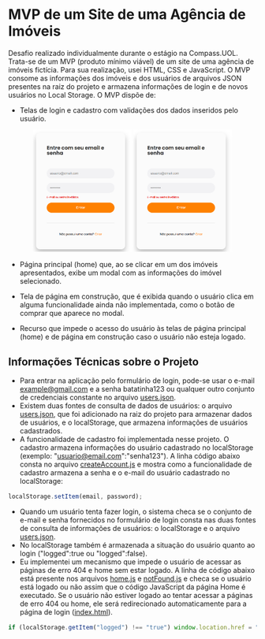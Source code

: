# MVP de um Site de uma Agência de Imóveis
Desafio realizado individualmente durante o estágio na Compass.UOL. Trata-se de um MVP (produto mínimo viável) de um site de uma agência de imóveis fictícia. Para sua realização, usei HTML, CSS e JavaScript. O MVP consome as informações dos imóveis e dos usuários de arquivos JSON presentes na raiz do projeto e armazena informações de login e de novos usuários no Local Storage. O MVP dispõe de:

* Telas de login e cadastro com validações dos dados inseridos pelo usuário.
<p align="center">
  <img src="./assets/readme-images/image1.png" alt="Validação no formulário de login" width="200">
  <img src="./assets/readme-images/image1.png" alt="Validação no formulário de cadastro" width="200">
</p>


* Página principal (home) que, ao se clicar em um dos imóveis apresentados, exibe um modal com as informações do imóvel selecionado.

* Tela de página em construção, que é exibida quando o usuário clica em alguma funcionalidade ainda não implementada, como o botão de comprar que aparece no modal.

* Recurso que impede o acesso do usuário às telas de página principal (home) e de página em construção caso o usuário não esteja logado.


## Informações Técnicas sobre o Projeto
* Para entrar na aplicação pelo formulário de login, pode-se usar o e-mail example@gmail.com e a senha batatinha123 ou qualquer outro conjunto de credenciais constante no arquivo [users.json](./users.json).
* Existem duas fontes de consulta de dados de usuários: o arquivo [users.json](./users.json), que foi adicionado na raiz do projeto para armazenar dados de usuários, e o localStorage, que armazena informações de usuários cadastrados. 
* A funcionalidade de cadastro foi implementada nesse projeto. O cadastro armazena informações do usuário cadastrado no localStorage (exemplo: "usuario@email.com":"senha123"). A linha código abaixo consta no arquivo [createAccount.js](./scripts/createAccount.js) e mostra como a funcionalidade de cadastro armazena a senha e o e-mail do usuário cadastrado no localStorage:
```js
localStorage.setItem(email, password);
```
* Quando um usuário tenta fazer login, o sistema checa se o conjunto de e-mail e senha fornecidos no formulário de login consta nas duas fontes de consulta de informações de usuários: o localStorage e o arquivo [users.json](./users.json).
* No localStorage também é armazenada a situação do usuário quanto ao login ("logged":true ou "logged":false).
* Eu implementei um mecanismo que impede o usuário de acessar as páginas de erro 404 e home sem estar logado. A linha de código abaixo está presente nos arquivos [home.js](./scripts/home.js) e [notFound.js](./scripts/notFound.js) e checa se o usuário está logado ou não assim que o código JavaScript da página Home é executado. Se o usuário não estiver logado ao tentar acessar a páginas de erro 404 ou home, ele será redirecionado automaticamente para a página de login ([index.html](./index.html)).
```js
if (localStorage.getItem("logged") !== "true") window.location.href = "../index.html"
```
